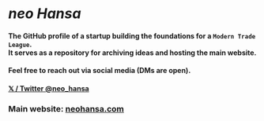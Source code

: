 # *neo Hansa* 


#### The GitHub profile of a startup building the foundations for a `Modern Trade League`. <br>It serves as a repository for archiving ideas and hosting the main website. 


#### Feel free to reach out via social media (DMs are open).


#### [𝕏 / Twitter @neo_hansa](https://x.com/neo_hansa)


### Main website: [neohansa.com](https://neohansa.com)

